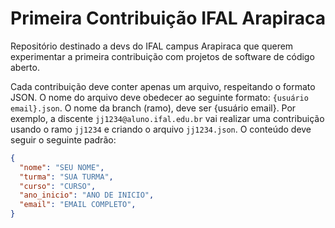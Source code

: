 # Primeira Contribuição IFAL Arapiraca

Repositório destinado a devs do IFAL campus Arapiraca que querem experimentar a primeira contribuição com projetos de software de código aberto.

Cada contribuição deve conter apenas um arquivo, respeitando o formato JSON. O nome do arquivo deve obedecer ao seguinte formato: `{usuário email}.json`. O nome da branch (ramo), deve ser {usuário email}. Por exemplo, a discente `jj1234@aluno.ifal.edu.br` vai realizar uma contribuição usando o ramo `jj1234` e criando o arquivo `jj1234.json`. O conteúdo deve seguir o seguinte padrão:

```json
{
  "nome": "SEU NOME",
  "turma": "SUA TURMA",
  "curso": "CURSO",
  "ano_inicio": "ANO DE INICIO",
  "email": "EMAIL COMPLETO",
}
```
